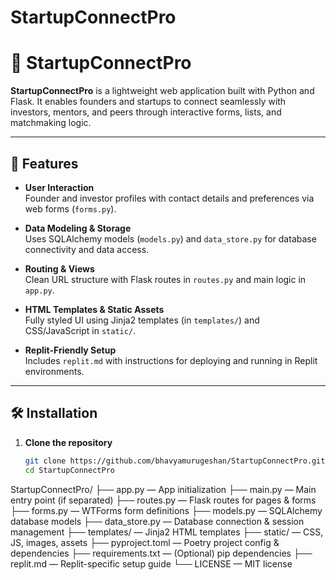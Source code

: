 # StartupConnectPro
# 🚀 StartupConnectPro

**StartupConnectPro** is a lightweight web application built with Python and Flask. It enables founders and startups to connect seamlessly with investors, mentors, and peers through interactive forms, lists, and matchmaking logic.

---

## 🧩 Features

- **User Interaction**  
  Founder and investor profiles with contact details and preferences via web forms (`forms.py`).

- **Data Modeling & Storage**  
  Uses SQLAlchemy models (`models.py`) and `data_store.py` for database connectivity and data access.

- **Routing & Views**  
  Clean URL structure with Flask routes in `routes.py` and main logic in `app.py`.

- **HTML Templates & Static Assets**  
  Fully styled UI using Jinja2 templates (in `templates/`) and CSS/JavaScript in `static/`.

- **Replit-Friendly Setup**  
  Includes `replit.md` with instructions for deploying and running in Replit environments.

---

## 🛠️ Installation

1. **Clone the repository**
   ```bash
   git clone https://github.com/bhavyamurugeshan/StartupConnectPro.git
   cd StartupConnectPro

StartupConnectPro/
├── app.py            — App initialization
├── main.py           — Main entry point (if separated)
├── routes.py         — Flask routes for pages & forms
├── forms.py          — WTForms form definitions
├── models.py         — SQLAlchemy database models
├── data_store.py     — Database connection & session management
├── templates/        — Jinja2 HTML templates
├── static/           — CSS, JS, images, assets
├── pyproject.toml    — Poetry project config & dependencies
├── requirements.txt  — (Optional) pip dependencies
├── replit.md         — Replit-specific setup guide
└── LICENSE           — MIT license


